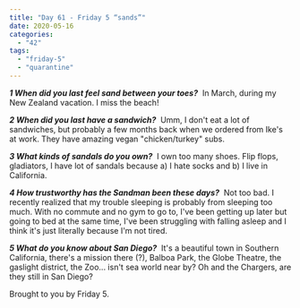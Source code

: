 ```yaml
---
title: "Day 61 - Friday 5 “sands”"
date: 2020-05-16
categories: 
  - "42"
tags: 
  - "friday-5"
  - "quarantine"
---
```


**_1 When did you last feel sand between your toes?_**  In March, during my New Zealand vacation. I miss the beach!

**_2 When did you last have a sandwich?_**  Umm, I don't eat a lot of sandwiches, but probably a few months back when we ordered from Ike's at work. They have amazing vegan "chicken/turkey" subs.

_**3 What kinds of sandals do you own?**_  I own too many shoes. Flip flops, gladiators, I have lot of sandals because a) I hate socks and b) I live in California.

**_4 How trustworthy has the Sandman been these days?_**  Not too bad. I recently realized that my trouble sleeping is probably from sleeping too much. With no commute and no gym to go to, I've been getting up later but going to bed at the same time, I've been struggling with falling asleep and I think it's just literally because I'm not tired.

**_5 What do you know about San Diego?_**  It's a beautiful town in Southern California, there's a mission there (?), Balboa Park, the Globe Theatre, the gaslight district, the Zoo... isn't sea world near by? Oh and the Chargers, are they still in San Diego?

Brought to you by Friday 5.

